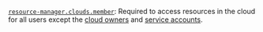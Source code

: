 [`resource-manager.clouds.member`](../../../../iam/concepts/access-control/roles.md#member): Required to access resources in the cloud for all users except the [cloud owners](../../../../resource-manager/concepts/resources-hierarchy.md#owner) and [service accounts](../../../../iam/concepts/users/service-accounts.md).